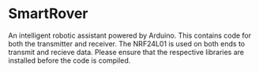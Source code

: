 # SmartRover
An intelligent robotic assistant powered by Arduino. This contains code for both the transmitter and receiver. The NRF24L01 is used on both ends to transmit and recieve data. Please ensure that the respective libraries are installed before the code is compiled.
